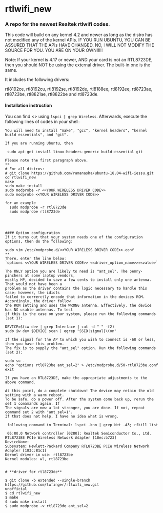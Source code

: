 rtlwifi_new
===========
### A repo for the newest Realtek rtlwifi codes.

This code will build on any kernel 4.2 and newer as long as the distro has not modified
any of the kernel APIs. IF YOU RUN UBUNTU, YOU CAN BE ASSURED THAT THE APIs HAVE CHANGED.
NO, I WILL NOT MODIFY THE SOURCE FOR YOU. YOU ARE ON YOUR OWN!!!!!

Note: If your kernel is 4.17 or newer, AND your card is not an RTL8723DE, then you should NOT be
using the external driver. The built-in one is the same.

It includes the following drivers:

rtl8192ce, rtl8192cu, rtl8192se, rtl8192de, rtl8188ee, rtl8192ee, rtl8723ae, rtl8723be, rtl8821ae,
rtl8822be and rtl8723de.

#### Installation instruction
You can find <<YOUR WIRELESS DRIVER CODE>> using `lspci | grep Wireless`.
Afterwards, execute the following lines of codes in your shell:  
  
```
You will need to install "make", "gcc", "kernel headers", "kernel build essentials", and "git".

If you are running Ubuntu, then

 sudo apt-get install linux-headers-generic build-essential git

Please note the first paragraph above.
**
# For all distros:
# git clone https://github.com/ramanasha/ubuntu-18.04-wifi-iessu.git
cd rtlwifi_new
make
sudo make install
sudo modprobe -r <<YOUR WIRELESS DRIVER CODE>>
sudo modprobe <<YOUR WIRELESS DRIVER CODE>>

for an example 
  sudo modprobe -r rtl8723de
  sudo modprobe rtl8723de




#### Option configuration
If it turns out that your system needs one of the configuration options, then do the following:

sudo vim /etc/modprobe.d/<<YOUR WIRELESS DRIVER CODE>>.conf 
**
There, enter the line below:
`options <<YOUR WIRELESS DRIVER CODE>> <<driver_option_name>>=<value>`

The ONLY option you are likely to need is "ant_sel". The penny-pinchers at some laptop vendors,
mostly HP, decided to save a few cents to install only one antenna. That would not have been a
problem as the driver contains the logic necessary to handle this case; however, the idiots
failed to correrctly encode that information in the devices ROM. Accordingly, the driver follow
the ROM setting and uses the WRONG antenna. Effectively, the device has NO usable antennas. To test
if this is the case on your system, please run the following commands (set 1):

DEVICE=$(iw dev | grep Interface | cut -d " " -f2)
sudo iw dev $DEVICE scan | egrep "SSID|signal|\(on"

If the signal for the AP to which you wish to connect is -60 or less, then you have this problem.
The fix is to supply the "ant_sel" option. Run the following commands (set 2):

sudo su -
echo "options rtl8723be ant_sel=2" > /etc/modprobe.d/50-rtl8723be.conf
exit

If you have an RTL8723DE, make the appropriate adjustments to the above command.

At this point, do a complete shutdown! The device may retain the old setting with a warm reboot.
To be safe, do a power off. After the system come back up, rerun the set 1 comamands again. If
The signals are now a lot stronger, you are done. If not, repeat command set 2 with "ant_sel=1".
If that does not help, I have no idea what is wrong.

 following command in Terminal: lspci -knn | grep Net -A3; rfkill list
 
 05:00.0 Network controller [0280]: Realtek Semiconductor Co., Ltd. RTL8723BE PCIe Wireless Network Adapter [10ec:b723]
DeviceName:  
Subsystem: Hewlett-Packard Company RTL8723BE PCIe Wireless Network Adapter [103c:81c1]
Kernel driver in use: rtl8723be
Kernel modules: wl, rtl8723be


# **driver for rtl8723de**

$ git clone -b extended --single-branch https://github.com/lwfinger/rtlwifi_new.git
unofficial
$ cd rtlwifi_new
$ make 
$ sudo make install
$ sudo modprobe -v rtl8723de ant_sel=2
